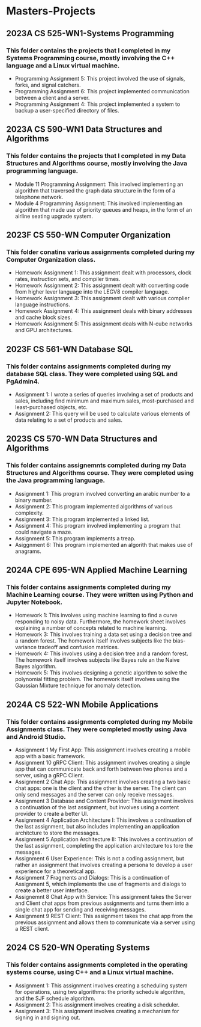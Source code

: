 # Masters-Projects
## 2023A CS 525-WN1-Systems Programming
### This folder contains the projects that I completed in my Systems Programming course, mostly involving the C++ language and a Linux virtual machine.
* Programming Assignment 5: This project involved the use of signals, forks, and signal catchers.
* Programming Assignment 6: This project implemented communication between a client and a server.
* Programming Assignment 4: This project implemented a system to backup a user-specified directory of files.
## 2023A CS 590-WN1 Data Structures and Algorithms
### This folder contains the projects that I completed in my Data Structures and Algorithms course, mostly involving the Java programming language.
* Module 11 Programming Assignment: This involved implementing an algorithm that traversed the graph data structure in the form of a telephone network.
* Module 4 Programming Assignment: This involved implementing an algorithm that made use of priority queues and heaps, in the form of an airline seating upgrade system.
## 2023F CS 550-WN Computer Organization
### This folder conatins various assignments completed during my Computer Organization class.
* Homework Assignment 1: This assignment dealt with processors, clock rates, instruction sets, and compiler times.
* Homework Assignment 2: This assignment dealt with converting code from higher lever language into the LEGV8 compiler language.
* Homework Assignment 3: This assignment dealt with various complier language instructions.
* Homework Assignment 4: This assignment deals with binary addresses and cache block sizes.
* Homework Assignment 5: This assignment deals with N-cube networks and GPU architectures.
## 2023F CS 561-WN Database SQL
### This folder contains assignments completed during my database SQL class. They were completed using SQL and PgAdmin4.
* Assignment 1: I wrote a series of queries involving a set of products and sales, including find minimum and maximum sales, most-purchased and least-purchased objects, etc.
* Assignment 2: This query will be used to calculate various elements of data relating to a set of products and sales.
## 2023S CS 570-WN Data Structures and Algorithms
### This folder contains assignemnts completed during my Data Structures and Algorithms course. They were completed using the Java programming language.
* Assignment 1: This program involved converting an arabic number to a binary number.
* Assignment 2: This program implemented algorithms of various complexity.
* Assignment 3: This program implemented a linked list.
* Assignment 4: This program involved implementing a program that could navigate a maze.
* Assignment 5: This program implements a treap.
* Asiggnment 6: This program implemented an algorith that makes use of anagrams.
## 2024A CPE 695-WN Applied Machine Learning
### This folder contains assignments completed during my Machine Learning course. They were written using Python and Jupyter Notebook.
* Homework 1: This involves using machine learning to find a curve responding to noisy data. Furthermore, the homework sheet involves explaining a number of concepts related to machine learning.
* Homework 3: This involves training a data set using a decision tree and a random forest. The homework itself involves subjects like the bias-variance tradeoff and confusion matrices.
* Homework 4: This involves using a decision tree and a random forest. The homework itself involves subjects like Bayes rule an the Naive Bayes algorithm.
* Homework 5: This involves designing a genetic algorithm to solve the polynomial fitting problem. The homework itself involves using the Gaussian Mixture technique for anomaly detection.
## 2024A CS 522-WN Mobile Applications
### This folder contains assignments completed during my Mobile Assignments class. They were completed mostly using Java and Android Studio.
* Assignment 1 My First App: This assignment involves creating a mobile app with a basic framework.
* Assignment 10 gRPC Client: This assignment involves creating a single app that can communicate back and forth between two phones and a server, using a gRPC Client.
* Assignment 2 Chat App: This assignment involves creating a two basic chat apps: one is the client and the other is the server. The client can only send messages and the server can only receive messages.
* Assignment 3 Database and Content Provider: This assignment involves a continuation of the last assignment, but involves using a content provider to create a better UI.
* Assignment 4 Application Architecture I: This involves a continuation of the last assignment, but also includes implementing an application architcture to store the messages.
* Assignment 5 Application Architecture II: This involves a continuation of the last assignment, completing the application architecture tos tore the messages.
* Assignment 6 User Experience: This is not a coding assignment, but rather an assignment that involves creating a persona to develop a user experience for a theoretical app.
* Assignment 7 Fragments and Dialogs: This is a continuation of Assignment 5, which implements the use of fragments and dialogs to create a better user interface.
* Assignemnt 8 Chat App with Service: This assignment takes the Server and Client chat apps from previous assignments and turns them into a single chat app for sending and receiving messages.
* Assignment 9 REST Client: This assignment takes the chat app from the previous assignment and allows them to communicate via a server using a REST client.
## 2024 CS 520-WN Operating Systems
### This folder contains assignments completed in the operating systems course, using C++ and a Linux virtual machine.
* Assignment 1: This assignment involves creating a scheduling system for operations, using two algorithms: the priority schedule algorithm, and the SJF schedule algorithm.
* Assignment 2: This assignment involves creating a disk scheduler.
* Assignment 3: This assignment involves creating a mechanism for signing in and signing out.
## 
